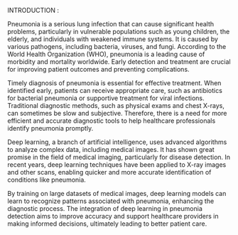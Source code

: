 INTRODUCTION  :  


Pneumonia is a serious lung infection that can cause significant health problems, particularly in vulnerable populations such as young children, the elderly, and individuals with weakened immune systems. It is caused by various pathogens, including bacteria, viruses, and fungi. According to the World Health Organization (WHO), pneumonia is a leading cause of morbidity and mortality worldwide. Early detection and treatment are crucial for improving patient outcomes and preventing complications.

Timely diagnosis of pneumonia is essential for effective treatment. When identified early, patients can receive appropriate care, such as antibiotics for bacterial pneumonia or supportive treatment for viral infections. Traditional diagnostic methods, such as physical exams and chest X-rays, can sometimes be slow and subjective. Therefore, there is a need for more efficient and accurate diagnostic tools to help healthcare professionals identify pneumonia promptly.

Deep learning, a branch of artificial intelligence, uses advanced algorithms to analyze complex data, including medical images. It has shown great promise in the field of medical imaging, particularly for disease detection. In recent years, deep learning techniques have been applied to X-ray images and other scans, enabling quicker and more accurate identification of conditions like pneumonia.

By training on large datasets of medical images, deep learning models can learn to recognize patterns associated with pneumonia, enhancing the diagnostic process. The integration of deep learning in pneumonia detection aims to improve accuracy and support healthcare providers in making informed decisions, ultimately leading to better patient care.


 
